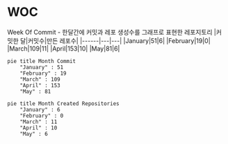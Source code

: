 # WOC
Week Of Commit - 한달간에 커밋과 레포 생성수를 그래프로 표현한 레포지토리
|커밋한 달|커밋수|만든 레포수|
|------|---|---|
|January|51|6|
|February|19|0|
|March|109|11|
|April|153|10|
|May|81|6|
```mermaid
pie title Month Commit
    "January" : 51
    "February" : 19
    "March" : 109
    "April" : 153
    "May" : 81
```
```mermaid
pie title Month Created Repositories
    "January" : 6
    "February" : 0
    "March" : 11
    "April" : 10
    "May" : 6
```
